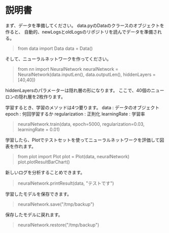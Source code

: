 # 説明書  
  
  
  
まず、データを準備してください。
data.pyのDataのクラースのオブジェクトを作ると、
自動的、newLogsとoldLogsのリポジトリを読んでデータを準備される。

> from data import Data
> data = Data()

そして、ニューラルネットワークを作ってください。

> from nn import NeuralNetwork
> neuralNetwork = NeuralNetwork(data.inputLen(), data.outputLen(), hiddenLayers = [40,40])

hiddenLayersのパラメーターは隠れ層の形になります。
ここで、40個のニューロンの隠れ層を2枚作ります。

学習するとき、学習のメソッドは4つ要ります。
data : データのオブジェクト
epoch : 何回学習するか
regularization : 正則化
learningRate : 学習率

> neuralNetwork.train(data, epoch=5000, regularization=0.03, learningRate = 0.01)

学習したら、Plotでテストセットを使ってニューラルネットワークを評価して図表を作れます。

> from plot import Plot
> plot = Plot(data, neuralNetwork)
> plot.plotResultBarChart()

新しいログを分析することめできます。

> neuralNetwork.printResult(data, "テストです")

学習したモデルを保存できます。

> neuralNetwork.save("/tmp/backup")

保存したモデルに戻れます。

> neuralNetwork.restore("/tmp/backup")